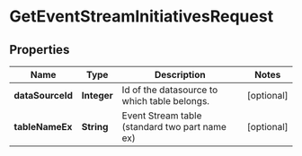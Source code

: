 

# GetEventStreamInitiativesRequest


## Properties

| Name | Type | Description | Notes |
|------------ | ------------- | ------------- | -------------|
|**dataSourceId** | **Integer** | Id of the datasource to which table belongs. |  [optional] |
|**tableNameEx** | **String** | Event Stream table (standard two part name ex) |  [optional] |



